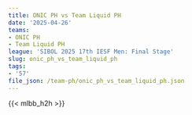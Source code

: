 ```yaml
---
title: ONIC PH vs Team Liquid PH
date: '2025-04-26'
teams:
- ONIC PH
- Team Liquid PH
league: 'SIBOL 2025 17th IESF Men: Final Stage'
slug: onic_ph_vs_team_liquid_ph
tags:
- '57'
file_json: /team-ph/onic_ph_vs_team_liquid_ph.json
---
```


{{< mlbb_h2h >}}
